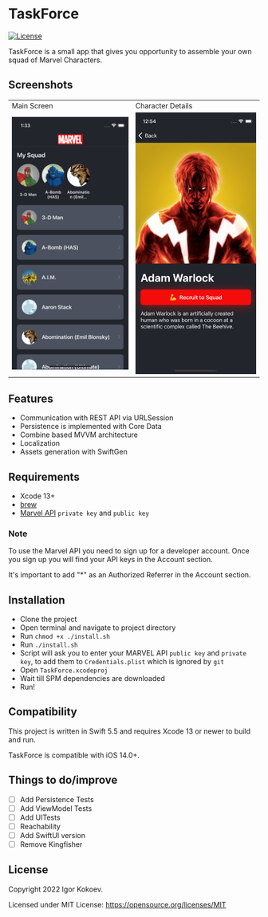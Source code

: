 # TaskForce

[![License](http://img.shields.io/badge/License-MIT-green.svg?style=flat)](https://github.com/igrrik/TaskForce/blob/master/LICENSE)

TaskForce is a small app that gives you opportunity to assemble your own squad of Marvel Characters.

## Screenshots
<table>
  <tr>
    <td>Main Screen</td>
    <td>Character Details</td>
  </tr>
  <tr>
    <td><img src="screenshots/main_screen.png" width=375></td>
    <td><img src="screenshots/character_details.png" width=375></td>
  </tr>
 </table>

## Features
* Communication with REST API via URLSession
* Persistence is implemented with Core Data
* Combine based MVVM architecture
* Localization
* Assets generation with SwiftGen

## Requirements

* Xcode 13+
* [brew](https://brew.sh)
* [Marvel API](https://developer.marvel.com/) `private key` and `public key`

### Note

To use the Marvel API you need to sign up for a developer account. Once you sign up you will find your API keys in the Account section.

It's important to add "*" as an Authorized Referrer in the Account section.

## Installation

* Clone the project
* Open terminal and navigate to project directory
* Run `chmod +x ./install.sh`
* Run `./install.sh`
* Script will ask you to enter your MARVEL API `public key` and `private key`, to add them to `Credentials.plist` which is ignored by `git`
* Open `TaskForce.xcodeproj`
* Wait till SPM dependencies are downloaded
* Run!

## Compatibility

This project is written in Swift 5.5 and requires Xcode 13 or newer to build and run.

TaskForce is compatible with iOS 14.0+.

## Things to do/improve

- [ ] Add Persistence Tests
- [ ] Add ViewModel Tests
- [ ] Add UITests
- [ ] Reachability
- [ ] Add SwiftUI version
- [ ] Remove Kingfisher

## License

Copyright 2022 Igor Kokoev.

Licensed under MIT License: https://opensource.org/licenses/MIT
